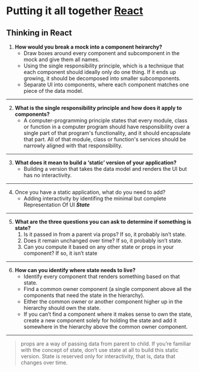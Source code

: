 # Putting it all together [React](https://reactjs.org/)

##  Thinking in React

1. **How would you break a mock into a component heirarchy?**
    * Draw boxes around every component and subcomponent in the mock and give them all names.
    * Using the single responsibility principle, which is a technique that each component should ideally only do one thing. If it ends up growing, it should be decomposed into smaller subcomponents.
    * Separate UI into components, where each component matches one piece of the data model.

***

2. **What is the single responsibility principle and how does it apply to components?**
    * A computer-programming principle states that every module, class or function in a computer program should have responsibility over a single part of that program's functionality, and it should encapsulate that part. All of that module, class or function's services should be narrowly aligned with that responsibility.

***

3. **What does it mean to build a ‘static’ version of your application?**
    * Building a version that takes the data model and renders the UI but has no interactivity.

***

4. Once you have a static application, what do you need to add?
    * Adding interactivity by identifing the minimal but complete Representation Of UI ***State***

***    

5. **What are the three questions you can ask to determine if something is state?**
    1. Is it passed in from a parent via props? If so, it probably isn’t state.
    2. Does it remain unchanged over time? If so, it probably isn’t state.
    3. Can you compute it based on any other state or props in your component? If so, it isn’t state

***    

6. **How can you identify where state needs to live?**
    *  Identify every component that renders something based on that state.
    * Find a common owner component (a single component above all the components that need the state in the hierarchy).
    * Either the common owner or another component higher up in the hierarchy should own the state.
    * If you can’t find a component where it makes sense to own the state, create a new component solely for holding the state and add it somewhere in the hierarchy above the common owner component.

***

>  props are a way of passing data from parent to child. If you’re familiar with the concept of state, don’t use state at all to build this static version. State is reserved only for interactivity, that is, data that changes over time.